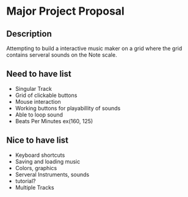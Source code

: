 # Major Project Proposal

## Description
Attempting to build a interactive music maker on a grid where the grid contains serveral sounds on the Note scale.


## Need to have list
- Singular Track
- Grid of clickable buttons
- Mouse interaction
- Working buttons for playabillity of sounds
- Able to loop sound
- Beats Per Minutes ex(160, 125)

## Nice to have list
- Keyboard shortcuts
- Saving and loading music
- Colors, graphics
- Serveral Instruments, sounds
- tutorial?
- Multiple Tracks
